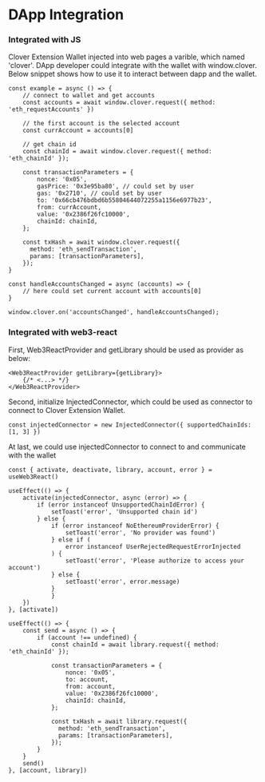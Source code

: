 # DApp Integration

### Integrated with JS

Clover Extension Wallet injected into web pages a varible, which named 'clover'. DApp developer could integrate with the wallet with window.clover. Below snippet shows how to use it to interact between dapp and the wallet.

```text
const example = async () => {
    // connect to wallet and get accounts
    const accounts = await window.clover.request({ method: 'eth_requestAccounts' })
    
    // the first account is the selected account
    const currAccount = accounts[0]
        
    // get chain id
    const chainId = await window.clover.request({ method: 'eth_chainId' });
    
    const transactionParameters = {
        nonce: '0x05',
        gasPrice: '0x3e95ba80', // could set by user
        gas: '0x2710', // could set by user
        to: '0x66cb476bdbd6b55804644072255a1156e6977b23',
        from: currAccount,
        value: '0x2386f26fc10000',
        chainId: chainId,
    };
    
    const txHash = await window.clover.request({
      method: 'eth_sendTransaction',
      params: [transactionParameters],
    });
}

const handleAccountsChanged = async (accounts) => {
    // here could set current account with accounts[0]
}

window.clover.on('accountsChanged', handleAccountsChanged);

```

### Integrated with web3-react

First, Web3ReactProvider and getLibrary should be used as provider as below:

```text
<Web3ReactProvider getLibrary={getLibrary}>
    {/* <...> */}
</Web3ReactProvider>

```

Second, initialize InjectedConnector, which could be used as connector to connect to Clover Extension Wallet.

```text
const injectedConnector = new InjectedConnector({ supportedChainIds: [1, 3] })
```

At last, we could use injectedConnector to connect to and communicate with the wallet

```text
const { activate, deactivate, library, account, error } = useWeb3React()

useEffect(() => {
    activate(injectedConnector, async (error) => {
        if (error instanceof UnsupportedChainIdError) {
            setToast('error', 'Unsupported chain id')
        } else {
            if (error instanceof NoEthereumProviderError) {
                setToast('error', 'No provider was found')
            } else if (
                error instanceof UserRejectedRequestErrorInjected
            ) {
                setToast('error', 'Please authorize to access your account')
            } else {
                setToast('error', error.message)
            }
            }
    })
}, [activate])

useEffect(() => {
    const send = async () => {
        if (account !== undefined) {
            const chainId = await library.request({ method: 'eth_chainId' });
    
            const transactionParameters = {
                nonce: '0x05',
                to: account,
                from: account,
                value: '0x2386f26fc10000',
                chainId: chainId,
            };
            
            const txHash = await library.request({
              method: 'eth_sendTransaction',
              params: [transactionParameters],
            });
        }
    }
    send()
}, [account, library])

```




